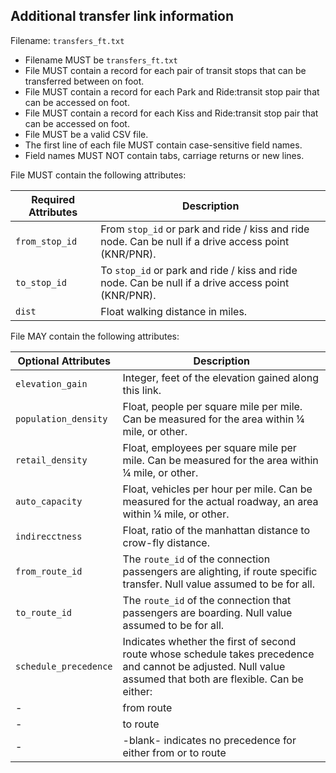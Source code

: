 ## Additional transfer link information
Filename: `transfers_ft.txt`

 *  Filename MUST be `transfers_ft.txt`
 *  File MUST contain a record for each pair of transit stops that can be transferred between 
 on foot.
 *  File MUST contain a record for each Park and Ride:transit stop pair that can be accessed on foot.
 *  File MUST contain a record for each Kiss and Ride:transit stop pair that can be accessed on foot.
 *  File MUST be a valid CSV file.
 *  The first line of each file MUST contain case-sensitive field names.
 *  Field names MUST NOT contain tabs, carriage returns or new lines.

File MUST contain the following attributes:

Required Attributes	| Description										
----------			| -------------		
`from_stop_id`		| From `stop_id` or park and ride / kiss and ride node. Can be null if a drive access point (KNR/PNR).
`to_stop_id`		| To `stop_id` or park and ride / kiss and ride node. Can be null if a drive access point (KNR/PNR).
`dist`				| Float walking distance in miles.

File MAY contain the following attributes:

Optional Attributes	| Description										
----------			| -------------		
`elevation_gain`	| Integer, feet of the elevation gained along this link.
`population_density`| Float, people per square mile per mile. Can be measured for the area within ¼ mile, or other.
`retail_density`	| Float, employees per square mile per mile. Can be measured for the area within ¼ mile, or other.
`auto_capacity`		| Float, vehicles per hour per mile.  Can be measured for the actual roadway, an area within ¼ mile, or other.
`indirecctness`		| Float, ratio of the manhattan distance to crow-fly distance.
`from_route_id`		| The `route_id` of the connection passengers are alighting, if route specific transfer. Null value assumed to be for all.
`to_route_id`		| The `route_id` of the connection that passengers are boarding. Null value assumed to be for all.
`schedule_precedence`| Indicates whether the first of second route whose schedule takes precedence and cannot be adjusted. Null value assumed that both are flexible. Can be either:
-					 |    from route
-					 |    to route
-					 |	  -blank- indicates no precedence for either from or to route